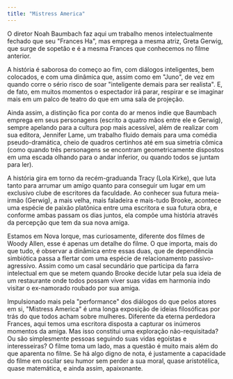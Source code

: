 ```yaml
---
title: "Mistress America"
---
```

O diretor Noah Baumbach faz aqui um trabalho menos intelectualmente fechado que seu "Frances Ha", mas emprega a mesma atriz, Greta Gerwig, que surge de sopetão e é a mesma Frances que conhecemos no filme anterior.

A história é saborosa do começo ao fim, com diálogos inteligentes, bem colocados, e com uma dinâmica que, assim como em "Juno", de vez em quando corre o sério risco de soar "inteligente demais para ser realista". E, de fato, em muitos momentos o espectador irá parar, respirar e se imaginar mais em um palco de teatro do que em uma sala de projeção.

Ainda assim, a distinção fica por conta do ar menos indie que Baumbach emprega em seus personagens (escrito a quatro mãos entre ele e Gerwig), sempre apelando para a cultura pop mais acessível, além de realizar com sua editora, Jennifer Lame, um trabalho fluido demais para uma comédia pseudo-dramática, cheio de quadros certinhos até em sua simetria cômica (como quando três personagens se encontram geometricamente dispostos em uma escada olhando para o andar inferior, ou quando todos se juntam para ler).

A história gira em torno da recém-graduanda Tracy (Lola Kirke), que luta tanto para arrumar um amigo quanto para conseguir um lugar em um exclusivo clube de escritores da faculdade. Ao conhecer sua futura meia-irmão (Gerwig), a mais velha, mais faladeira e mais-tudo Brooke, acontece uma espécie de paixão platônica entre uma escritora e sua futura obra, e conforme ambas passam os dias juntos, ela compõe uma história através da percepção que tem da sua nova amiga.

Estamos em Nova Iorque, mas curiosamente, diferente dos filmes de Woody Allen, esse é apenas um detalhe do filme. O que importa, mais do que tudo, é observar a dinâmica entre essas duas, que de dependência simbiótica passa a flertar com uma espécie de relacionamento passivo-agressivo. Assim como um casal secundário que participa da farra intelectual em que se metem quando Brooke decide lutar pela sua ideia de um restaurante onde todos possam viver suas vidas em harmonia indo visitar o ex-namorado roubado por sua amiga.

Impulsionado mais pela "performance" dos diálogos do que pelos atores em si, "Mistress America" é uma longa exposição de ideias filosóficas por trás do que todos acham sobre mulheres. Diferente da eterna perdedora Frances, aqui temos uma escritora disposta a capturar os inúmeros momentos da amiga. Mas isso constitui uma exploração não-requisitada? Ou são simplesmente pessoas seguindo suas vidas egoístas e interesseiras? O filme toma um lado, mas a questão é muito mais além do que aparenta no filme. Se há algo digno de nota, é justamente a capacidade do filme em oscilar seu humor sem perder a sua moral, quase aristotélica, quase matemática, e ainda assim, apaixonante.
